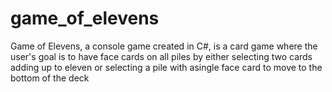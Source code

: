 # game_of_elevens

Game of Elevens, a console game created in C#, is a card game where the user's goal is to have face cards on all piles by either selecting two cards adding up to eleven or selecting a pile with asingle face card to move to the bottom of the deck
